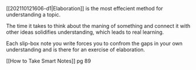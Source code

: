 [[202110121606-d1|Elaboration]] is the most effecient method for understanding a topic.

The time it takes to think about the maning of something and connect it with other ideas solidifies understanding, which leads to real learning.

Each slip-box note you write forces you to confrom the gaps in your own understanding and is there for an exercise of elaboration.

[[How to Take Smart Notes]] pg 89